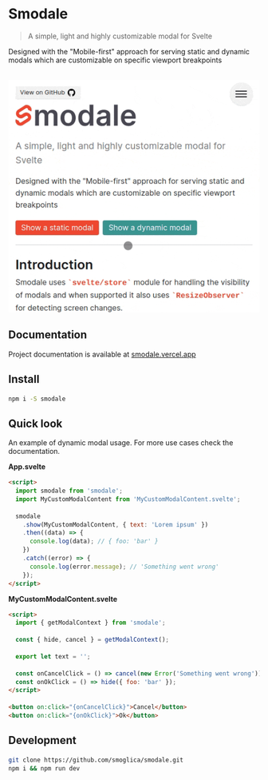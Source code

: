 # Smodale

> A simple, light and highly customizable modal for Svelte

Designed with the "Mobile-first" approach for serving static and dynamic modals which are customizable on specific viewport breakpoints

<br />
<div align="center">
  <img src="media/screenshot.gif" alt="Smodale" width="540" height="auto">
</div>

## Documentation

Project documentation is available at [smodale.vercel.app](https://smodale.vercel.app/)

## Install

```bash
npm i -S smodale
```

## Quick look

An example of dynamic modal usage. For more use cases check the documentation.

**App.svelte**

```html
<script>
  import smodale from 'smodale';
  import MyCustomModalContent from 'MyCustomModalContent.svelte';

  smodale
    .show(MyCustomModalContent, { text: 'Lorem ipsum' })
    .then((data) => {
      console.log(data); // { foo: 'bar' }
    })
    .catch((error) => {
      console.log(error.message); // 'Something went wrong'
    });
</script>
```

**MyCustomModalContent.svelte**

```html
<script>
  import { getModalContext } from 'smodale';

  const { hide, cancel } = getModalContext();

  export let text = '';

  const onCancelClick = () => cancel(new Error('Something went wrong'));
  const onOkClick = () => hide({ foo: 'bar' });
</script>

<button on:click="{onCancelClick}">Cancel</button>
<button on:click="{onOkClick}">Ok</button>
```

## Development

```bash
git clone https://github.com/smoglica/smodale.git
npm i && npm run dev
```
